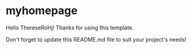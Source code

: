 # myhomepage

Hello ThereseRoHj! Thanks for using this template.

Don't forget to update this README.md file to suit your project's needs!


